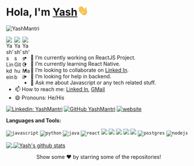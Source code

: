 <h1>Hola, I'm <a href="https://yashmantri20.github.io/yashmantri/">Yash</a><img src="https://raw.githubusercontent.com/ABSphreak/ABSphreak/master/gifs/Hi.gif" width="30px"></h1>


<p align="left"> <img src="https://komarev.com/ghpvc/?username=yashmantri20&label=Views&color=blue&style=plastic" alt="YashMantri" /> </p>


<a href="https://linkedin.com/in/yashmantri20">
  <img align="left" alt="Yash's Linkdein" width="22px" src="https://cdn.jsdelivr.net/npm/simple-icons@v3/icons/linkedin.svg" />
</a>
<a href="https://github.com/yashmantri20">
  <img align="left" alt="Yash's Github" width="22px" src="https://cdn.jsdelivr.net/npm/simple-icons@v3/icons/github.svg" />
</a>
<a href="mailto:mantriyash2025@gmail.com">
  <img align="left" alt="Yash's GMail" width="22px" src="https://cdn.jsdelivr.net/npm/simple-icons@v3/icons/gmail.svg" />
</a>


<br/>
<br/>


- 🔭 I’m currently working on ReactJS Project.
- 🌱 I’m currently learning React Native.
- 👯 I’m looking to collaborate on [Linked In](https://linkedin.com/in/yashmantri20).
- 🤔 I’m looking for help in backend.
- 💬 Ask me about Javascript or any tech related stuff.
- 📫 How to reach me: [Linked In](https://linkedin.com/in/yashmantri20), [GMail](mailto:mantriyash2025@gmail.com)
- 😄 Pronouns: He/His


[![Linkedin: YashMantri](https://img.shields.io/badge/-yashmantri-blue?style=flat-square&logo=Linkedin&logoColor=white&link=https://www.linkedin.com/in/yashmantri20/)](https://www.linkedin.com/in/yashmantri20/)
[![GitHub YashMantri](https://img.shields.io/github/followers/yashmantri20?label=follow&style=social)](https://github.com/yashmantri20)
[![website](https://img.shields.io/badge/PortfolioWebsite-yashmantri20.github.io/yashmantri-2648ff?style=flat-square&logo=google-chrome)](https://yashmantri20.github.io/yashmantri/)


**Languages and Tools:**  

<code><img height="30" alt="javascript" src="https://www.freepnglogos.com/uploads/javascript-png/javascript-vector-logo-yellow-png-transparent-javascript-vector-12.png"></code>
<code><img height="30" alt="python" src="https://user-images.githubusercontent.com/28840761/89373851-5696c900-d71c-11ea-9fad-09e52584c77b.png"></code>
<code><img height="30" alt="java" src="https://user-images.githubusercontent.com/28840761/89373844-54cd0580-d71c-11ea-8525-e618ed8e029d.png"></code>
<code><img height="30" alt="react" src="https://user-images.githubusercontent.com/28840761/89373852-5696c900-d71c-11ea-8d90-b469310bd189.png"></code>
<code><img height="30" src="https://www.freepnglogos.com/uploads/html5-logo-png/html5-logo-file-html-logo-black-svg-wikimedia-commons-1.png"></code>
<code><img height="30" src="https://www.freepnglogos.com/uploads/html5-logo-png/html5-logo-opencode-css-8.png"></code>
<code><img height="30" src="https://www.bloorresearch.com/wp-content/uploads/2013/03/MONGO-DB-logo-300x470--x.png"></code>
<code><img height="30" src="https://firebase.google.com/downloads/brand-guidelines/PNG/logo-logomark.png"></code>
<code><img height="30" src="https://res.cloudinary.com/practicaldev/image/fetch/s--LS4X9NFz--/c_limit%2Cf_auto%2Cfl_progressive%2Cq_auto%2Cw_880/https://pagepro.co/blog/wp-content/uploads/2020/03/react-native-logo-884x1024.png"></code>
<code><img height="30" alt="postgres" src="https://upload.wikimedia.org/wikipedia/commons/thumb/1/17/GraphQL_Logo.svg/1024px-GraphQL_Logo.svg.png"></code>
<code><img height="30" alt="nodejs" src="https://upload.wikimedia.org/wikipedia/commons/thumb/d/d9/Node.js_logo.svg/1280px-Node.js_logo.svg.png"></code>


<a href="https://github.com/yashmantri20">
  <img align="center" src="https://github-readme-stats.vercel.app/api/top-langs/?username=yashmantri20&theme=light&hide_langs_below=1" />
</a>
<a href="https://github.com/yashmantri20">
 <img align="center" src="https://github-readme-stats.vercel.app/api?username=yashmantri20&show_icons=true&theme=light&line_height=27" alt="Yash's github stats"/>
</a>
<br/>

<div align="center">

 Show some ❤️ by starring some of the repositories!

</div>
